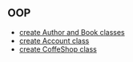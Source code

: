 ## OOP

- [create Author and Book classes](./Task1.js)
- [create Account class](./Task2.js)
- [create CoffeShop class](./CoffeShop.js)
